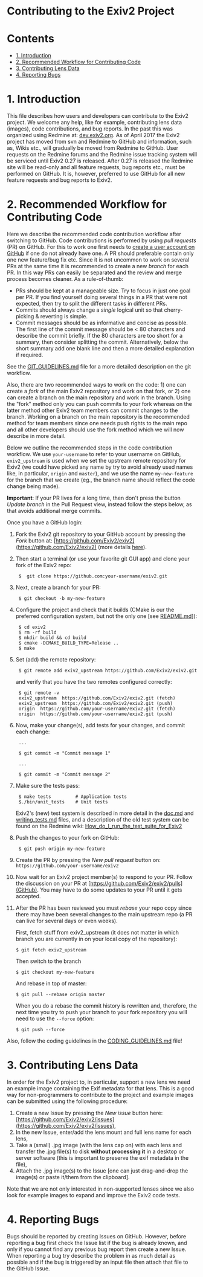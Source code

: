 Contributing to the Exiv2 Project
======================

# Contents #

* [1. Introduction](#1-introduction)
* [2. Recommended Workflow for Contributing Code](#2-recommended-workflow-for-contributing-code)
* [3. Contributing Lens Data](#3-contributing-lens-data)
* [4. Reporting Bugs](#5-reporting-bugs)
   
# 1. Introduction #

This file describes how users and developers can contribute to the Exiv2 project. We welcome any help, like for example, contributing lens data (images), code contributions, and bug reports.
In the past this was organized using Redmine at: [dev.exiv2.org](http://dev.exiv2.org). As of April 2017 the Exiv2 project has moved from svn and Redmine to GitHub and information, such
as, Wikis etc., will gradually be moved from Redmine to GitHub. User requests on the Redmine forums and the Redmine issue tracking system will be serviced until Exiv2 0.27 is released. 
After 0.27 is released the Redmine site will be read-only and all feature requests, bug reports etc., must be performed on GitHub. It is, however, preferred to use GitHub for all new 
feature requests and bug reports to Exiv2.

# 2. Recommended Workflow for Contributing Code #

Here we describe the recommended code contribution workflow after switching to GitHub. Code contributions is performed by using *pull requests* (PR) on GitHub. 
For this to work one first needs to [create a user account on GitHub](https://help.github.com/articles/signing-up-for-a-new-github-account/) if one do not 
already have one. A PR should preferable contain only one new feature/bug fix etc. Since it is not uncommon to work on several PRs at the same time 
it is recommended to create a new _branch_ for each PR. In this way PRs can easily be separated and the review and merge process becomes cleaner.
As a rule-of-thumb:

- PRs should be kept at a manageable size. Try to focus in just one goal per PR. If you find yourself doing several things in a PR that were not expected, 
then try to split the different tasks in different PRs.
- Commits should always change a *single* logical unit so that cherry-picking & reverting is simple.
- Commit messages should be as informative and concise as possible. The first line of the commit message should be < 80 characters and 
  describe the commit briefly. If the 80 characters are too short for a summary, then consider splitting the commit. Alternatively, below the short summary 
  add one blank line and then a more detailed explanation if required.

See the [GIT_GUIDELINES.md](GIT_GUIDELINES.md) file for a more detailed description on the git workflow. 

Also, there are two recommended ways to work on the code: 1) one can create a _fork_ of the main Exiv2 repository and work on that fork, or 2) one can create a branch
on the main repository and work in the branch. Using the "fork" method only you can push commits to your fork whereas on the latter method other Exiv2 team members 
can commit changes to the branch. Working on a branch on the main repository is the recommended method for team members since one needs push rights to the main repo
and all other developers should use the fork method which we will now describe in more detail.

Below we outline the recommended steps in the code contribution workflow. We use `your-username` to refer to your username on GitHub, `exiv2_upstream` is used when we 
set the upstream remote repository for Exiv2 (we could have picked any name by try to avoid already used names like, in particular, `origin` and `master`), and 
we use the name `my-new-feature` for the branch that we create (eg., the branch name should reflect the code change being made).

**Important**: If your PR lives for a long time, then don't press the button _Update branch_ in the Pull Request view, instead follow the steps below, as
that avoids additional merge commits.

Once you have a GitHub login:

1. Fork the Exiv2 git repository to your GitHub account by pressing the _Fork_ button at: [https://github.com/Exiv2/exiv2](https://github.com/Exiv2/exiv2) 
(more details [here](https://guides.github.com/activities/forking/)).

2. Then start a terminal (or use your favorite git GUI app) and clone your fork of the Exiv2 repo:

        $  git clone https://github.com:your-username/exiv2.git

3. Next, create a branch for your PR:

        $ git checkout -b my-new-feature

4. Configure the project and check that it builds (CMake is our the preferred configuration system, but not the only one [see [README.md](README.md)]):

        $ cd exiv2
		$ rm -rf build
		$ mkdir build && cd build
		$ cmake -DCMAKE_BUILD_TYPE=Release ..
		$ make
		
5. Set (add) the remote repository:

        $ git remote add exiv2_upstream https://github.com/Exiv2/exiv2.git

	and verify that you have the two remotes configured correctly:

        $ git remote -v
        exiv2_upstream  https://github.com/Exiv2/exiv2.git (fetch)
        exiv2_upstream  https://github.com/Exiv2/exiv2.git (push)
        origin  https://github.com/your-username/exiv2.git (fetch)
        origin  https://github.com/your-username/exiv2.git (push)		

6. Now, make your change(s), add tests for your changes, and commit each change:

        ...
        
        $ git commit -m "Commit message 1"
        
        ...
        
        $ git commit -m "Commit message 2"

7. Make sure the tests pass:

        $ make tests         # Application tests
        $./bin/unit_tests    # Unit tests

	Exiv2's (new) test system is described in more detail in the [doc.md](tests/doc.md) and [writing_tests.md](tests/writing_tests.md) files, and a description of the old 
	test system can be found on the Redmine wiki: [How_do_I_run_the_test_suite_for_Exiv2](http://dev.exiv2.org/projects/exiv2/wiki/How_do_I_run_the_test_suite_for_Exiv2)

8. Push the changes to your fork on GitHub:

        $ git push origin my-new-feature

9. Create the PR by pressing the _New pull request_ button on: `https://github.com/your-username/exiv2`

10. Now wait for an Exiv2 project member(s) to respond to your PR. Follow the discussion on your PR at [https://github.com/Exiv2/exiv2/pulls](GitHub). 
   You may have to do some updates to your PR until it gets accepted.

11. After the PR has been reviewed you must _rebase_ your repo copy since there may have been several changes to the main upstream repo 
   (a PR can live for several days or even weeks).

	First, fetch stuff from exiv2_upstream (it does not matter in which branch you are currently in on your local copy of the repository):

        $ git fetch exiv2_upstream

	Then switch to the branch

        $ git checkout my-new-feature

	And rebase in top of master:

        $ git pull --rebase origin master

	When you do a rebase the commit history is rewritten and, therefore, the next time you try to push your branch to your fork repository you will need to use the `--force` option:

        $ git push --force

Also, follow the coding guidelines in the [CODING_GUIDELINES.md](CODING_GUIDELINES.md) file!

# 3. Contributing Lens Data #

In order for the Exiv2 project to, in particular, support a new lens we need an example image containing the Exif metadata for that lens. This is a good way for 
non-programmers to contribute to the project and example images can be submitted using the following procedure:

1. Create a new Issue by pressing the _New issue_ button here: [https://github.com/Exiv2/exiv2/issues](https://github.com/Exiv2/exiv2/issues),
2. In the new Issue, enter/add the lens mount and full lens name for each lens,
3. Take a (small) .jpg image (with the lens cap on) with each lens and transfer the .jpg file(s) to disk __without processing it__ in a desktop or server software (this is important to preserve the exif metadata in the file),
4. Attach the .jpg image(s) to the Issue [one can just drag-and-drop the image(s) or paste it/them from the clipboard].

Note that we are not only interested in non-supported lenses since we also look for example images to expand and improve the Exiv2 code tests.

# 4. Reporting Bugs #

Bugs should be reported by creating Issues on GitHub. However, before reporting a bug first check the Issue list if the bug is already known, and only if you cannot find any previous bug report 
then create a new Issue. When reporting a bug try describe the problem in as much detail as possible and if the bug is triggered by an input file then attach that file to the GitHub Issue.
